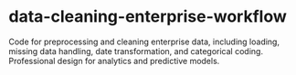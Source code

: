 # data-cleaning-enterprise-workflow
Code for preprocessing and cleaning enterprise data, including loading, missing data handling, date transformation, and categorical coding. Professional design for analytics and predictive models.
